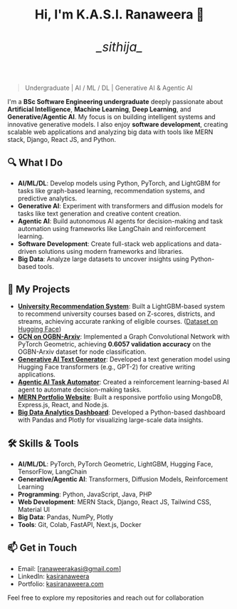 <div align="center">

<h1 > Hi, I'm K.A.S.I. Ranaweera 👋<br>
  <span><h6>_sithija_</span><br></h1>

</div>


> Undergraduate | AI / ML / DL | Generative AI & Agentic AI

I'm a **BSc Software Engineering undergraduate** deeply passionate about **Artificial Intelligence**, **Machine Learning**, **Deep Learning**, and **Generative/Agentic AI**. My focus is on building intelligent systems and innovative generative models. I also enjoy **software development**, creating scalable web applications and analyzing big data with tools like MERN stack, Django, React JS, and Python. 

## 🔍 What I Do
- **AI/ML/DL**: Develop models using Python, PyTorch, and LightGBM for tasks like graph-based learning, recommendation systems, and predictive analytics.
- **Generative AI**: Experiment with transformers and diffusion models for tasks like text generation and creative content creation.
- **Agentic AI**: Build autonomous AI agents for decision-making and task automation using frameworks like LangChain and reinforcement learning.
- **Software Development**: Create full-stack web applications and data-driven solutions using modern frameworks and libraries.
- **Big Data**: Analyze large datasets to uncover insights using Python-based tools.

## 🚀 My Projects
- **[University Recommendation System](https://github.com/yourusername/university-recommendation-system)**: Built a LightGBM-based system to recommend university courses based on Z-scores, districts, and streams, achieving accurate ranking of eligible courses. ([Dataset on Hugging Face](https://huggingface.co/datasets/yourdataset))
- **[GCN on OGBN-Arxiv](https://github.com/yourusername/gcn-ogbn-arxiv)**: Implemented a Graph Convolutional Network with PyTorch Geometric, achieving **0.6057 validation accuracy** on the OGBN-Arxiv dataset for node classification.
- **[Generative AI Text Generator](https://github.com/yourusername/generative-ai-text)**: Developed a text generation model using Hugging Face transformers (e.g., GPT-2) for creative writing applications.
- **[Agentic AI Task Automator](https://github.com/yourusername/agentic-ai-automator)**: Created a reinforcement learning-based AI agent to automate decision-making tasks.
- **[MERN Portfolio Website](https://github.com/yourusername/mern-portfolio)**: Built a responsive portfolio using MongoDB, Express.js, React, and Node.js.
- **[Big Data Analytics Dashboard](https://github.com/yourusername/big-data-dashboard)**: Developed a Python-based dashboard with Pandas and Plotly for visualizing large-scale data insights.

## 🛠️ Skills & Tools
- **AI/ML/DL**: PyTorch, PyTorch Geometric, LightGBM, Hugging Face, TensorFlow, LangChain
- **Generative/Agentic AI**: Transformers, Diffusion Models, Reinforcement Learning
- **Programming**: Python, JavaScript, Java, PHP
- **Web Development**: MERN Stack, Django, React JS, Tailwind CSS, Material UI
- **Big Data**: Pandas, NumPy, Plotly
- **Tools**: Git, Colab, FastAPI, Next.js, Docker

## 📫 Get in Touch
- Email: [ranaweerakasi@gmail.com]
- LinkedIn: [kasiranaweera](https://linkedin.com/in/yourprofile)
- Portfolio: [kasiranaweera.com](https://yourusername.github.io)

Feel free to explore my repositories and reach out for collaboration
